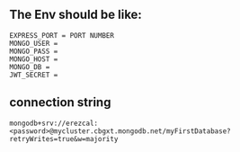 ## The Env should be like:

```
EXPRESS_PORT = PORT NUMBER
MONGO_USER =
MONGO_PASS =
MONGO_HOST =
MONGO_DB =
JWT_SECRET =
```

## connection string

```
mongodb+srv://erezcal:<password>@mycluster.cbgxt.mongodb.net/myFirstDatabase?retryWrites=true&w=majority
```
